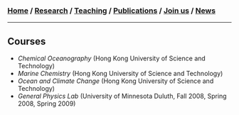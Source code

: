 ### [**Home**](../README.md) / [**Research**](research.md) / [**Teaching**](teaching.md) / [**Publications**](publications.md) / [**Join us**](joinus.md) / [**News**](news.md)
---

## Courses
- _Chemical Oceanography_ (Hong Kong University of Science and Technology) 
- _Marine Chemistry_ (Hong Kong University of Science and Technology)
- _Ocean and Climate Change_ (Hong Kong University of Science and Technology)
- _General Physics Lab_ (University of Minnesota Duluth, Fall 2008, Spring 2008, Spring 2009)


